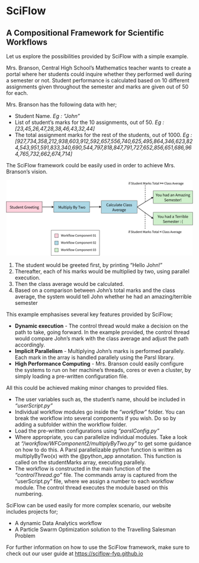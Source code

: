 # SciFlow
## A Compositional Framework for Scientific Workflows
Let us explore the possibilities provided by SciFlow with a simple example. 

Mrs. Branson, Central High School’s Mathematics teacher wants to create a portal where her students could inquire whether they performed well during a semester or not. Student performance is calculated based on 10 different assignments given throughout the semester and marks are given out of 50 for each. 

Mrs. Branson has the following data with her;
* Student Name. 
*Eg : “John”*
* List of student’s marks for the 10 assignments, out of 50. 
*Eg : [23,45,26,47,28,38,46,43,32,44]*
* The total assignment marks for the rest of the students, out of 1000. *Eg : [927,734,358,212,938,603,912,592,657,556,740,625,495,864,346,623,824,543,951,591,833,340,690,544,797,818,847,791,727,652,856,651,686,964,765,732,662,674,714]*

The SciFlow framework could be easily used in order to achieve Mrs. Branson’s vision. 

![Simple Workflow](/images/simpleWorkflow.png)

1. The student would be greeted first, by printing “Hello John!”
2. Thereafter, each of his marks would be multiplied by two, using parallel execution.
3. Then the class average would be calculated.
4. Based on a comparison between John’s total marks and the class average, the system would tell John whether he had an amazing/terrible semester

This example emphasises several key features provided by SciFlow;
* **Dynamic execution** - The control thread would make a decision on the path to take, going forward. In the example provided, the control thread would compare John’s mark with the class average and adjust the path accordingly.
* **Implicit Parallelism** - Multiplying John’s marks is performed parallely. Each mark in the array is handled parallely using the Parsl library. 
* **High Performance Computing** - Mrs. Branson could easily configure the systems to run on her machine’s threads, cores or even a cluster, by simply loading a pre-written configuration file.

All this could be achieved making minor changes to provided files.
* The user variables such as, the student’s name, should be included in *“userScript.py”*
* Individual workflow modules go inside the *“workflow”* folder. You can break the workflow into several components if you wish. Do so by adding a subfolder within the workflow folder. 
* Load the pre-written configurations using *“parslConfig.py”*
* Where appropriate, you can parallelize individual modules. Take a look at *“/workflow/WFComponent2/multiplyByTwo.py”* to get some guidance on how to do this. A Parsl parallelizable python function is written as multiplyByTwo(x) with the @python_app annotation. This function is called on the studentMarks array, executing parallely.
* The workflow is constructed in the main function of the *“controlThread.go”* file. The commands array is captured from the “userScript.py” file, where we assign a number to each workflow module. The control thread executes the module based on this numbering.

SciFlow can be used easily for more complex scenario, our website includes projects for;
* A dynamic Data Analytics workflow 
* A Particle Swarm Optimization solution to the Travelling Salesman Problem

For further information on how to use the SciFlow framework, make sure to check out our user guide at https://sciflow-fyp.github.io
